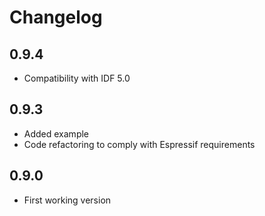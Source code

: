 # Changelog

## 0.9.4

- Compatibility with IDF 5.0

## 0.9.3

- Added example
- Code refactoring to comply with Espressif requirements

## 0.9.0

- First working version
